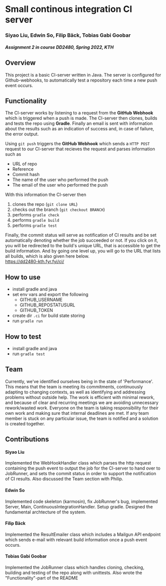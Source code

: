 # Small continous integration CI server
### Siyao Liu, Edwin So, Filip Bäck, Tobias Gabi Goobar
#### *Assignment 2 in course DD2480, Spring 2022, KTH*

## Overview
This project is a basic CI-server written in Java. The server is configured for Github-webhooks,
to automatically test a repository each time a new push event occurs.

## Functionality 
The CI-server works by listening to a request from the **GitHub Webhook** which is triggered when a push is made. The CI-server then clones, builds and tests the repo using **Gradle**. Finally an email is sent with information about the results such as an indication of success and, in case of failure, the error output.

Using `git push` triggers the **GitHub Webhook** which sends a `HTTP POST` request to our CI-server that recieves the request and parses information such as 
- URL of repo
- Reference
- Commit hash
- The name of the user who performed the push
- The email of the user who performed the push

With this information the CI-server then
1. clones the repo (`git clone URL`)
2. checks out the branch (`git checkout BRANCH`)
3. performs `gradle check`
4. performs `gradle build`
5. performs `gradle test`

Finally, the commit status will serve as notification of CI results and be set automatically denoting whether the job succeeded or not. If you click on it, you will be redirected to the build's unique URL, that is accessible to get the build information. And by going one level up, you will go to the URL that lists all builds, which is also given here below.  
<https://dd2480-kth.fyr.fyi/ci/>

## How to use

- install gradle and java
- set env vars and export the following
    - GITHUB_USERNAME
    - GITHUB_REPOSTATUSURL
    - GITHUB_TOKEN
- create dir `.ci` for build state storing
- run `gradle run`

## How to test

- install gradle and java
- run `gradle test`

## Team
Currently, we've identified ourselves being in the state of 'Performance'. This means that the team is meeting its commitments,
continuously adapting to changing contexts, as well as identifying and addressing problems without outside help. The work
is efficient with minimal rework, and because of clear and recurring meetings we are avoiding unnecessary rework/wasted work.
Everyone on the team is taking responsibility for their own work and making sure that internal deadlines are met. If any team member
is stuck on any particular issue, the team is notified and a solution is created together. 

## Contributions

#### Siyao Liu

Implemented the WebHookHandler class which parses the http request containing the push event to output the job for the CI-server to hand over to JobRunner, and sets the commit status in order to support the notification of CI results. Also discussed the Team section with Philip.

#### Edwin So

Implemented code skeleton (karmosin), fix JobRunner's bug, implemented Server, Main, ContinuousIntegrationHandler. Setup gradle. Designed the fundamental archtecture of the system. 

#### Filip Bäck
Implemented the ResultEmailer class which includes a Mailgun API endpoint which sends e-mail with
relevant build information once a push event occurs.

#### Tobias Gabi Goobar

Implemented the JobRunner class which handles cloning, checking, building and testing of the repo along with unittests. Also wrote the "Functionality"-part of the README
